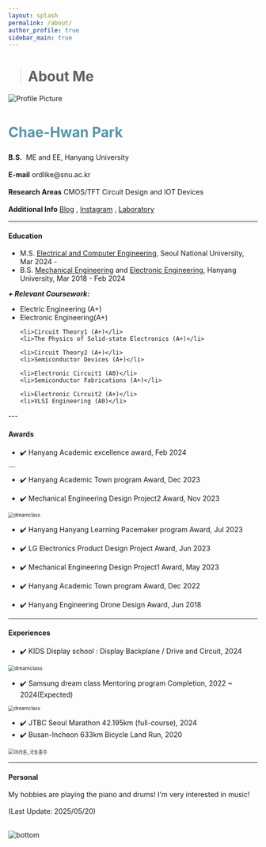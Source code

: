 ```yaml
---
layout: splash
permalink: /about/
author_profile: true
sidebar_main: true
---
```


> # About Me
<html>
<head>
    <title>My Profile</title>
    <link rel="stylesheet" href="style.css">
    <style>
        .profile-info {
            line-height: 1.5; /* 줄 간격을 조정합니다. */
        }
    </style>
</head>
<body>
    <div class="profile-container">
        <div class="profile-image-container">
            <img src="./../assets/new_images/ORD.jpg" alt="Profile Picture" class="profile-image">
        </div>
        <div class="profile-info">
            <p><h1 style="color: #5695A8;">Chae-Hwan Park</h1></p>
            <p><strong>B.S.</strong>&nbsp;&nbsp;ME and EE, Hanyang University</p>
            <p><strong>E-mail</strong> ordlike@snu.ac.kr</p>
            <p><strong>Research Areas</strong> CMOS/TFT Circuit Design and IOT Devices</p>
            <p><strong>Additional Info</strong> <a href="https://blog.naver.com/ordlike">Blog</a> , <a href="https://instagram.com/chae_wanny?igshid=ZDc4ODBmN[jlmNQ==">Instagram</a> , <a href="https://sites.google.com/view/snu-acelab">Laboratory</a></p>
            <!-- 기타 추가 정보 입력 -->
        </div>
    </div>
</body>
</html>




---

#### Education
- M.S. [Electrical and Computer Engineering](https://ece.snu.ac.kr/), Seoul National University, Mar 2024 -
- B.S. [Mechanical Engineering](http://me.hanyang.ac.kr/) and [Electronic Engineering](http://ee.hanyang.ac.kr/), Hanyang University, Mar 2018 - Feb 2024

***+ Relevant Coursework:*** 

<ul>
    <li>Electric Engineering (A+)</li>
    <li>Electronic Engineering(A+)</li>

    <li>Circuit Theory1 (A+)</li>
    <li>The Physics of Solid-state Electronics (A+)</li>
    
    <li>Circuit Theory2 (A+)</li>
    <li>Semiconductor Devices (A+)</li>
    
    <li>Electronic Circuit1 (A0)</li>
    <li>Semiconductor Fabrications (A+)</li>
    
    <li>Electronic Circuit2 (A+)</li>
    <li>VLSI Engineering (A0)</li>
  </ul>
---

#### Awards 
- ✔️ Hanyang Academic excellence award, Feb 2024

<img src="./../images/about/graduate_award.jpg" alt="dreamclass" style="zoom: 16%;" />  

- ✔️ Hanyang Academic Town program Award, Dec 2023

- ✔️ Mechanical Engineering Design Project2 Award, Nov 2023 

<img src="./../images/about/awards.png" alt="dreamclass" style="zoom: 70%;" />  

- ✔️ Hanyang Hanyang Learning Pacemaker program Award, Jul 2023

- ✔️ LG Electronics Product Design Project Award, Jun 2023

- ✔️ Mechanical Engineering Design Project1 Award, May 2023 

- ✔️ Hanyang Academic Town program Award, Dec 2022

- ✔️ Hanyang Engineering Drone Design Award, Jun 2018 

---

#### Experiences
- ✔️ KIDS Display school : Display Backplane / Drive and Circuit, 2024 

<img src="./../images/about/KIDSschool.png" alt="dreamclass" style="zoom: 75%;" /> 

- ✔️ Samsung dream class Mentoring program Completion, 2022 ~ 2024(Expected)

<img src="./../images/about/dreamclass2.png" alt="dreamclass" style="zoom: 70%;" />

- ✔️ JTBC Seoul Marathon 42.195km (full-course), 2024
- ✔️ Busan-Incheon 633km Bicycle Land Run, 2020

<img src="./../images/about/마라톤_국토종주.png" alt="마라톤_국토종주" style="zoom:70%;" />

---

#### Personal
My hobbies are playing the piano and drums! I'm very interested in music! 
<br>
<br>
(Last Update: 2025/05/20)

<br>![bottom](./../images/about/bottom.jpg)
